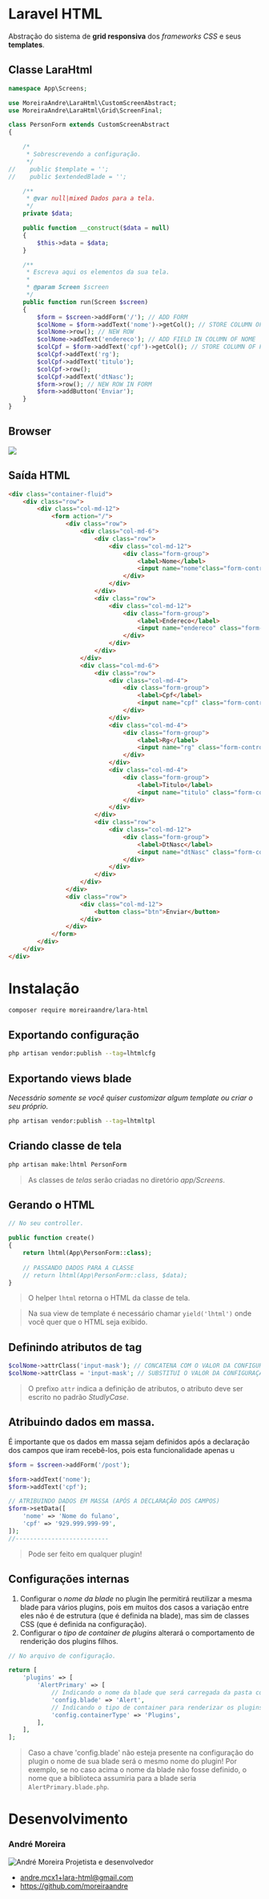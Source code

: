 # Laravel HTML
Abstração do sistema de **grid responsiva** dos _frameworks CSS_ e seus **templates**.

## Classe LaraHtml
```php
namespace App\Screens;

use MoreiraAndre\LaraHtml\CustomScreenAbstract;
use MoreiraAndre\LaraHtml\Grid\ScreenFinal;

class PersonForm extends CustomScreenAbstract
{

    /*
     * Sobrescrevendo a configuração.
     */
//    public $template = '';
//    public $extendedBlade = '';

    /**
     * @var null|mixed Dados para a tela.
     */
    private $data;

    public function __construct($data = null)
    {
        $this->data = $data;
    }

    /**
     * Escreva aqui os elementos da sua tela.
     *
     * @param Screen $screen
     */
    public function run(Screen $screen)
    {
        $form = $screen->addForm('/'); // ADD FORM
        $colNome = $form->addText('nome')->getCol(); // STORE COLUMN OF FIELD NOME
        $colNome->row(); // NEW ROW
        $colNome->addText('endereco'); // ADD FIELD IN COLUMN OF NOME
        $colCpf = $form->addText('cpf')->getCol(); // STORE COLUMN OF FIELD CPF
        $colCpf->addText('rg');
        $colCpf->addText('titulo');
        $colCpf->row();
        $colCpf->addText('dtNasc');
        $form->row(); // NEW ROW IN FORM
        $form->addButton('Enviar');
    }
}
```

## Browser
![](docs/BrowserPersonForm.png)

## Saída HTML
```html
<div class="container-fluid">
    <div class="row">
        <div class="col-md-12">
            <form action="/">
                <div class="row">
                    <div class="col-md-6">
                        <div class="row">
                            <div class="col-md-12">
                                <div class="form-group">
                                    <label>Nome</label> 
                                    <input name="nome"class="form-control form-control-sm">
                                </div>
                            </div>
                        </div>
                        <div class="row">
                            <div class="col-md-12">
                                <div class="form-group">
                                    <label>Endereco</label> 
                                    <input name="endereco" class="form-control form-control-sm">
                                </div>
                            </div>
                        </div>
                    </div>
                    <div class="col-md-6">
                        <div class="row">
                            <div class="col-md-4">
                                <div class="form-group">
                                    <label>Cpf</label> 
                                    <input name="cpf" class="form-control form-control-sm">
                                </div>
                            </div>
                            <div class="col-md-4">
                                <div class="form-group">
                                    <label>Rg</label> 
                                    <input name="rg" class="form-control form-control-sm">
                                </div>
                            </div>
                            <div class="col-md-4">
                                <div class="form-group">
                                    <label>Titulo</label> 
                                    <input name="titulo" class="form-control form-control-sm">
                                </div>
                            </div>
                        </div>
                        <div class="row">
                            <div class="col-md-12">
                                <div class="form-group">
                                    <label>DtNasc</label> 
                                    <input name="dtNasc" class="form-control form-control-sm">
                                </div>
                            </div>
                        </div>
                    </div>
                </div>
                <div class="row">
                    <div class="col-md-12">
                        <button class="btn">Enviar</button>
                    </div>
                </div>
            </form>
        </div>
    </div>
</div>
```

# Instalação
```bash
composer require moreiraandre/lara-html
```

## Exportando configuração
```bash
php artisan vendor:publish --tag=lhtmlcfg
```

## Exportando views blade
_Necessário somente se você quiser customizar algum template ou criar o seu próprio._
```bash
php artisan vendor:publish --tag=lhtmltpl
```

## Criando classe de tela
```bash
php artisan make:lhtml PersonForm
```
> As classes de _telas_ serão criadas no diretório _app/Screens_.

## Gerando o HTML
```php
// No seu controller.

public function create()
{
    return lhtml(App\PersonForm::class);
    
    // PASSANDO DADOS PARA A CLASSE
    // return lhtml(App\PersonForm::class, $data);
}
```
> O helper `lhtml` retorna o HTML da classe de tela.

> Na sua view de template é necessário chamar `yield('lhtml')` onde você quer que o HTML seja exibido. 

## Definindo atributos de tag
```php
$colNome->attrClass('input-mask'); // CONCATENA COM O VALOR DA CONFIGURAÇÃO
$colNome->attrClass = 'input-mask'; // SUBSTITUI O VALOR DA CONFIGURAÇÃO
```
> O prefixo `attr` indica a definição de atributos, o atributo deve ser escrito no padrão _StudlyCase_.

## Atribuindo dados em massa.
É importante que os dados em massa sejam definidos após a declaração dos campos que iram recebê-los, pois esta 
funcionalidade apenas u
```php
$form = $screen->addForm('/post');

$form->addText('nome');
$form->addText('cpf');

// ATRIBUINDO DADOS EM MASSA (APÓS A DECLARAÇÃO DOS CAMPOS)
$form->setData([
    'nome' => 'Nome do fulano',
    'cpf' => '929.999.999-99',
]);
//--------------------------
```
> Pode ser feito em qualquer plugin!

## Configurações internas
1. Configurar o _nome da blade_ no plugin lhe permitirá reutilizar a mesma blade para vários plugins, pois em muitos dos casos a variação entre eles não é de estrutura (que é definida na blade), mas sim de classes CSS (que é definida na configuração).
2. Configurar o _tipo de container de plugins_ alterará o comportamento de renderição dos plugins filhos.
```php
// No arquivo de configuração.

return [
    'plugins' => [
        'AlertPrimary' => [
            // Indicando o nome da blade que será carregada da pasta correspondente ao template utilizado.
            'config.blade' => 'Alert',
            // Indicando o tipo de container para renderizar os plugins filhos.
            'config.containerType' => 'Plugins',
        ],
    ],
];
```
> Caso a chave 'config.blade' não esteja presente na configuração do plugin o nome de sua blade será o mesmo nome do plugin! Por exemplo, se no caso acima o nome da blade não fosse definido, o nome que a biblioteca assumiria para a blade seria `AlertPrimary.blade.php`.

# Desenvolvimento
### André Moreira 
![André Moreira](https://avatars3.githubusercontent.com/u/11823149?s=100) Projetista e desenvolvedor
  * andre.mcx1+lara-html@gmail.com
  * https://github.com/moreiraandre
